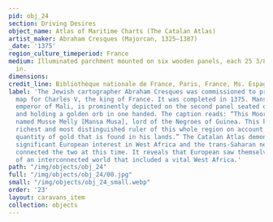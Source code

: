```yaml
---
pid: obj_24
section: Driving Desires
object_name: Atlas of Maritime Charts (The Catalan Atlas)
artist_maker: Abraham Cresques (Majorcan, 1325–1387)
_date: '1375'
region_culture_timeperiod: France
medium: Illuminated parchment mounted on six wooden panels, each 25 3/8 × 9 13/16
  in.
dimensions:
credit_line: Bibliothèque nationale de France, Paris, France, Ms. Espagnol 30
label: 'The Jewish cartographer Abraham Cresques was commissioned to produce this
  map for Charles V, the king of France. It was completed in 1375. Mansa Musa, the
  emperor of Mali, is prominently depicted on the second panel seated on a throne
  and holding a golden orb in one handed. The caption reads: “This Moorish ruler is
  named Musse Melly [Mansa Musa], lord of the Negroes of Guinea. This king is the
  richest and most distinguished ruler of this whole region on account of the great
  quantity of gold that is found in his lands.” The Catalan Atlas demonstrates the
  significant European interest in West Africa and the trans-Saharan networks that
  connected the two at this time. It reveals that European saw themselves as part
  of an interconnected world that included a vital West Africa.'
path: "/img/objects/obj_24"
full: "/img/objects/obj_24/00.jpg"
small: "/img/objects/obj_24_small.webp"
order: '23'
layout: caravans_item
collection: objects
---
```

